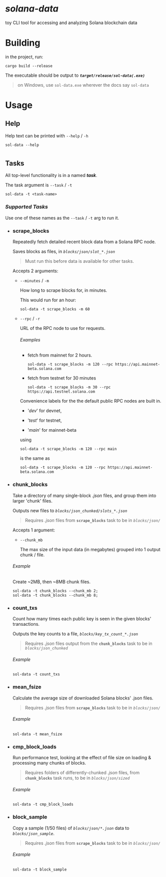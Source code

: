 # _solana-data_
toy CLI tool for accessing and analyzing Solana blockchain data

# **Building**

in the project, run: 

```
cargo build --release
```

The executable should be output to _**`target/release/sol-data(.exe)`**_

>on Windows, use `sol-data.exe` wherever the docs say `sol-data`


# **Usage**



## **Help**

Help text can be printed with `--help` / `-h`
```
sol-data --help
```
#  
## **Tasks**
All top-level functionality is in a named ___task___.

The task argument is `--task` / `-t`

```
sol-data -t <task-name>
```

### _Supported Tasks_

Use one of these names as the `--task` / `-t` arg to run it.

* ### **scrape_blocks**
    Repeatedly fetch detailed recent block data from a Solana RPC node.
    
    Saves blocks as files, in _`blocks/json/slot_*.json`_

    >Must run this before data is available for other tasks.

    Accepts 2 arguments:
    * `--minutes` / `-m`
        
        How long to scrape blocks for, in minutes.

        This would run for an hour:
        ```
        sol-data -t scrape_blocks -m 60
        ```
    * `--rpc` / `-r`
        
        URL of the RPC node to use for requests.
        
        ###### Examples
        * fetch from mainnet for 2 hours.
            ```
            sol-data -t scrape_blocks -m 120 --rpc https://api.mainnet-beta.solana.com
            ```
        * fetch from testnet for 30 minutes
            ```
            sol-data -t scrape_blocks -m 30 --rpc https://api.testnet.solana.com
            ```

        Convenience labels for the the default public RPC nodes are built in.

        * '_dev_' for devnet,
        
        * '_test_' for testnet,

        * '_main_' for mainnet-beta


        using
        ```
        sol-data -t scrape_blocks -m 120 --rpc main
        ```
        is the same as
        ```
        sol-data -t scrape_blocks -m 120 --rpc https://api.mainnet-beta.solana.com
        ```

* ### **chunk_blocks**
    Take a directory of many single-block _.json_ files, and group them into larger 'chunk' files.

    Outputs new files to _`blocks/json_chunked/slots_*.json`_ 

    >Requires _.json_ files from **`scrape_blocks`** task to be in _`blocks/json/`_

    Accepts 1 argument:
    * `--chunk_mb`
        
        The max size of the input data (in megabytes) grouped into 1 output chunk / file.


    ###### Example
    Create ~2MB, then ~8MB chunk files.
    ```
    sol-data -t chunk_blocks --chunk_mb 2;
    sol-data -t chunk_blocks --chunk_mb 8;
    ```
* ### **count_txs**
    Count how many times each public key is seen in the given blocks' transactions.
    
    Outputs the key counts to a file, _`blocks/key_tx_count_*.json`_

    >Requires _.json_ files output from the **`chunk_blocks`** task to be in _`blocks/json_chunked`_
    ###### Example
    ```
    sol-data -t count_txs
    ```
* ### **mean_fsize**
    Calculate the average size of downloaded Solana blocks' .json files.
    
    >Requires _.json_ files from **`scrape_blocks`** task to be in _`blocks/json/`_
    ###### Example
    ```
    sol-data -t mean_fsize
    ```
* ### **cmp_block_loads**
    Run performance test, looking at the effect of file size on loading & processing many chunks of blocks.
    
    >Requires folders of differently-chunked _.json_ files, from **`chunk_blocks`** task runs, to be in _`blocks/json/sized`_

    ###### Example
    ```
    sol-data -t cmp_block_loads
    ```
* ### **block_sample**
    Copy a sample (1/50 files) of _`blocks/json/*.json`_ data to _`blocks/json_sample`_.

    >Requires _.json_ files from **`scrape_blocks`** task to be in _`blocks/json/`_

    ###### Example
    ```
    sol-data -t block_sample
    ```
#  
